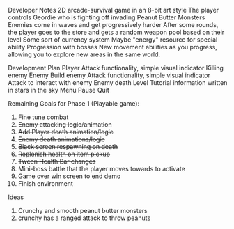 Developer Notes
  2D arcade-survival game in an 8-bit art style
  The player controls Geordie who is fighting off invading Peanut Butter Monsters
	Enemies come in waves and get progressively harder
	After some rounds, the player goes to the store and gets a random weapon pool based on their level
	Some sort of currency system
	Maybe "energy" resource for special ability
	Progression with bosses
	New movement abilities as you progress, allowing you to explore new areas in the same world.

Development Plan
  Player
	Attack functionality, simple visual indicator
	Killing enemy
  Enemy
	Build enemy
	Attack functionality, simple visual indicator
	Attack to interact with enemy
	Enemy death
Level
	Tutorial information written in stars in the sky
  Menu
	Pause
	Quit

Remaining Goals for Phase 1 (Playable game):
1. Fine tune combat
2. ~~Enemy attacking logic/animation~~
3. ~~Add Player death animation/logic~~
4. ~~Enemy death animations/logic~~
5. ~~Black screen respawning on death~~
6. ~~Replenish health on item pickup~~
7. ~~Tween Health Bar changes~~
8. Mini-boss battle that the player moves towards to activate
9. Game over win screen to end demo
10. Finish environment

Ideas
1. Crunchy and smooth peanut butter monsters 
2. crunchy has a ranged attack to throw peanuts
